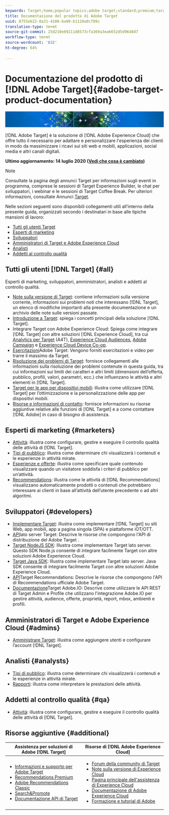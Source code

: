 ```yaml
---
keywords: Target;home;popular topics;adobe target;standard;premium;target documentation;adobe target documentation
title: Documentazione del prodotto di Adobe Target
uuid: 8755e622-8a31-4106-ba90-b1128a0cf89c
translation-type: tm+mt
source-git-commit: 25d210e69211d8573cfa369a3ea6652d5d9648d7
workflow-type: tm+mt
source-wordcount: '632'
ht-degree: 64%

---
```



# Documentazione del prodotto di [!DNL Adobe Target]{#adobe-target-product-documentation}

![banner](assets/target-home-banner-simple.png)

[!DNL Adobe Target] è la soluzione di [!DNL Adobe Experience Cloud] che offre tutto il necessario per adattare e personalizzare l&#39;esperienza dei clienti in modo da massimizzare i ricavi sui siti web e mobili, applicazioni, social media e altri canali digitali.

**Ultimo aggiornamento: 14 luglio 2020 ([Vedi che cosa è cambiato](r-release-notes/doc-change.md))**

>[!NOTE]
>
>Consultate la pagina degli annunci Target per informazioni sugli eventi in programma, comprese le sessioni di Target Experience Builder, le chat per sviluppatori, i webinar e le sessioni di Target Coffee Break. Per ulteriori informazioni, consultate Annunci [Target](/help/r-release-notes/target-announcements.md).

Nelle sezioni seguenti sono disponibili collegamenti utili all’interno della presente guida, organizzati secondo i destinatari in base alle tipiche mansioni di lavoro:

- [Tutti gli utenti Target](#all)
- [Esperti di marketing](#marketers)
- [Sviluppatori](#developers)
- [Amministratori di Target e Adobe Experience Cloud](#admins)
- [Analisti](#analysts)
- [Addetti al controllo qualità](#qa)

## Tutti gli utenti [!DNL Target] {#all}

Esperti di marketing, sviluppatori, amministratori, analisti e addetti al controllo qualità.

- [Note sulla versione di Target](r-release-notes/release-notes.md): contiene informazioni sulla versione corrente, informazioni sui problemi noti che interessano [!DNL Target], un elenco di modifiche importanti alla presente documentazione e un archivio delle note sulle versioni passate.
- [Introduzione a Target](c-intro/intro.md): spiega i concetti principali della soluzione [!DNL Target].
- Integrare Target con Adobe Experience Cloud: Spiega come integrare [!DNL Target] con altre soluzioni [!DNL Experience Cloud], tra cui [Analytics per Target](/help/c-integrating-target-with-mac/a4t/a4t.md) (A4T), [Experience Cloud Audiences](/help/c-integrating-target-with-mac/mmp.md), [Adobe Campaign](/help/c-integrating-target-with-mac/campaign-and-target.md) e [Experience Cloud Device Co-op](/help/c-integrating-target-with-mac/experience-cloud-device-co-op.md).
- [Esercitazioni](https://docs.adobe.com/content/help/en/target-learn/tutorials/overview.html)Adobe Target: Vengono forniti esercitazioni e video per trarre il massimo da Target.
- [Risoluzione dei problemi di Target](r-troubleshooting-target/troubleshooting-target.md): fornisce collegamenti alle informazioni sulla risoluzione dei problemi contenute in questa guida, tra cui informazioni sui limiti dei caratteri e altri limiti (dimensioni dell’offerta, pubblico, profili, valori, parametri, ecc.) che influenzano le attività e altri elementi in [!DNL Target].
- [Target per le app per dispositivi mobili](c-target-mobile-app/target-mobile-app.md): illustra come utilizzare [!DNL Target] per l’ottimizzazione e la personalizzazione delle app per dispositivi mobili.
- [Risorse e informazioni di contatto](cmp-resources-and-contact-information.md): fornisce informazioni su risorse aggiuntive relative alle funzioni di [!DNL Target] e a come contattare [!DNL Adobe] in caso di bisogno di assistenza.

## Esperti di marketing {#marketers}

- [Attività](c-activities/activities.md): illustra come configurare, gestire e eseguire il controllo qualità delle attività di [!DNL Target].
- [Tipi di pubblico](c-target/target.md): illustra come determinare chi visualizzerà i contenuti e le esperienze in attività mirate.
- [Esperienze e offerte](c-experiences/experiences.md): illustra come specificare quale contenuto visualizzare quando un visitatore soddisfa i criteri di pubblico per un’attività.
- [Recommendations](c-recommendations/recommendations.md): illustra come le attività di [!DNL Recommendations] visualizzano automaticamente prodotti o contenuti che potrebbero interessare ai clienti in base all’attività dell’utente precedente o ad altri algoritmi.

## Sviluppatori {#developers}

- [Implementare Target](c-implementing-target/implementing-target.md): illustra come implementare [!DNL Target] su siti Web, app mobili, app a pagina singola (SPA) e piattaforme iOT/OTT.
- [API](https://developers.adobetarget.com/api/delivery-api/)lato server Target: Descrive le risorse che compongono l&#39;API di distribuzione del Adobe Target .
- [Target NodeJS SDK](https://github.com/adobe/target-nodejs-sdk): Illustra come implementare Target lato server. Questo SDK Node.js consente di integrare facilmente Target con altre soluzioni Adobe Experience Cloud.
- [Target Java SDK](https://github.com/adobe/target-java-sdk): Illustra come implementare Target lato server. Java SDK consente di integrare facilmente Target con altre soluzioni Adobe Experience Cloud.
- [API](https://developers.adobetarget.com/api/recommendations/)Target Recommendations: Descrive le risorse che compongono l&#39;API di Recommendations ufficiale  Adobe Target.
- [Documentazione](http://developers.adobetarget.com/api/#introduction)Target Adobe.IO: Descrive come utilizzare le API REST di Target Admin e Profile che utilizzano l&#39;integrazione Adobe.IO per gestire attività, audience, offerte, proprietà, report, mbox, ambienti e profili.

## Amministratori di Target e Adobe Experience Cloud {#admins}

- [Amministrare Target](administrating-target/administrating-target.md): illustra come aggiungere utenti e configurare l’account [!DNL Target].

## Analisti {#analysts}

- [Tipi di pubblico](c-target/target.md): illustra come determinare chi visualizzerà i contenuti e le esperienze in attività mirate.
- [Rapporti](c-reports/reports.md): illustra come interpretare le prestazioni delle attività.

## Addetti al controllo qualità {#qa}

- [Attività](c-activities/activities.md): illustra come configurare, gestire e eseguire il controllo qualità delle attività di [!DNL Target].

## Risorse aggiuntive {#additional}

| Assistenza per soluzioni di Adobe [!DNL Target] | Risorse di [!DNL Adobe Experience Cloud] |
|--- |--- |
| <ul><li>[Informazioni e supporto per  Adobe Target](https://helpx.adobe.com/it/support/target.html)</li><li>[Recommendations Premium](c-recommendations/recommendations.md)</li><li>[Adobe Recommendations Classic](/help/assets/adobe-recommendations-classic.pdf)</li><li>[Search&amp;Promote](https://docs.adobe.com/content/help/en/search-promote/using/sp-home.html)</li><li>[Documentazione API di Target](c-implementing-target/c-api-and-sdk-overview/api-and-sdk-overview.md)</li></ul> | <ul><li>[Forum della community di Target](https://forums.adobe.com/community/experience-cloud/marketing-cloud/target)</li><li>[Note sulla versione di Experience Cloud](https://docs.adobe.com/content/help/en/release-notes/experience-cloud/current.html)</li><li>[Pagina principale dell&#39;assistenza di Experience Cloud](https://helpx.adobe.com/support/experience-cloud.html)</li><li>[Documentazione di Adobe Experience Cloud](https://docs.adobe.com/content/help/en/experience-cloud/user-guides/home.html)</li><li>[Formazione e tutorial di Adobe](https://helpx.adobe.com/learning.html?promoid=KAUDK)</li></ul> |  |
